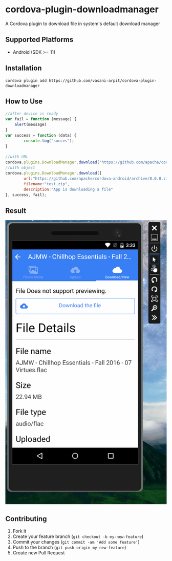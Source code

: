 # cordova-plugin-downloadmanager
A Cordova plugin to download file in system's default download manager

## Supported Platforms

 - Android (SDK >= 11)

 ## Installation

 ```
 cordova plugin add https://github.com/vasani-arpit/cordova-plugin-downloadmanager
 ```

 ## How to Use 

```js
//after device is ready
var fail = function (message) {    
    alert(message)
}
var success = function (data) {
        console.log("succes");
}

//with URL
cordova.plugins.DownloadManager.download("https://github.com/apache/cordova-android/archive/8.0.0.zip", success, fail);
//with object
cordova.plugins.DownloadManager.download({
        url:"https://github.com/apache/cordova-android/archive/8.0.0.zip",
        filename:"test.zip",
        description:"App is downloading a file"
}, success, fail);
 ```



## Result

![screenshot](./screenshot/downloadplugin.gif)

## Contributing

1. Fork it
2. Create your feature branch (`git checkout -b my-new-feature`)
3. Commit your changes (`git commit -am 'Add some feature'`)
4. Push to the branch (`git push origin my-new-feature`)
5. Create new Pull Request
